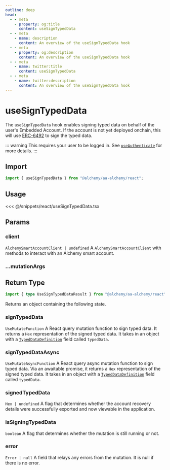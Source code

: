 ```yaml
---
outline: deep
head:
  - - meta
    - property: og:title
      content: useSignTypedData
  - - meta
    - name: description
      content: An overview of the useSignTypedData hook
  - - meta
    - property: og:description
      content: An overview of the useSignTypedData hook
  - - meta
    - name: twitter:title
      content: useSignTypedData
  - - meta
    - name: twitter:description
      content: An overview of the useSignTypedData hook
---
```


# useSignTypedData

The `useSignTypedData` hook enables signing typed data on behalf of the user's Embedded Account. If the account is not yet deployed onchain, this will use [ERC-6492](/resources/terms.html#erc-6492) to sign the typed data.

::: warning
This requires your user to be logged in. See [`useAuthenticate`](/react/useAuthenticate) for more details.
:::

## Import

```ts
import { useSignTypedData } from "@alchemy/aa-alchemy/react";
```

## Usage

<<< @/snippets/react/useSignTypedData.tsx

## Params

### client

`AlchemySmartAccountClient | undefined`
A `AlchemySmartAccountClient` with methods to interact with an Alchemy smart account.

### ...mutationArgs

<!--@include: ./BaseHookMutationArgs.md-->

## Return Type

```ts
import { type UseSignTypedDataResult } from "@alchemy/aa-alchemy/react";
```

Returns an object containing the following state.

### signTypedData

`UseMutateFunction`
A React query mutation function to sign typed data. It returns a `Hex` representation of the signed typed data. It takes in an object with a [`TypedDataDefinition`](https://viem.sh/docs/utilities/hashTypedData.html#parameters) field called `typedData`.

### signTypedDataAsync

`UseMutateAsyncFunction`
A React query async mutation function to sign typed data. Via an awaitable promise, it returns a `Hex` representation of the signed typed data. It takes in an object with a [`TypedDataDefinition`](https://viem.sh/docs/utilities/hashTypedData.html#parameters) field called `typedData`.

### signedTypedData

`Hex | undefined`
A flag that determines whether the account recovery details were successfully exported and now viewable in the application.

### isSigningTypedData

`boolean`
A flag that determines whether the mutation is still running or not.

### error

`Error | null`
A field that relays any errors from the mutation. It is null if there is no error.
